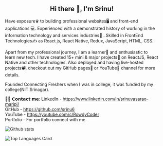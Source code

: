  <h2 align="center">Hi there 👋, I'm Srinu!</h2>

Have exposure♛ to building professional websites🖥 and front-end applications 💻. Experienced with a demonstrated history of working in the information technology and services industries🏢 . Skilled in FrontEnd Technologies✍️ as React.js, React Native, Redux, JavaScript, HTML, CSS.

Apart from my professional journey, I am a learner📝 and enthusiastic to learn new tech. I have created 15+ mini & major projects💼 on ReactJS, React Native and other technologies. Also deployed and having live-hosted projects📽, checkout out my GitHub pages📒 or YouTube📲 channel for more details.

Founded Connecting Freshers when I was in college, it was funded by my college(NIT Srinagar).

🙋‍♂️ 𝗖𝗼𝗻𝘁𝗮𝗰𝘁 𝗺𝗲:
LinkedIn - https://www.linkedin.com/in/srinuvasarao-maripi/ <br/>
GitHub - https://github.com/srinu6 </br>
YouTube - https://youtube.com/c/RowdyCoder <br/>
Portfolio - For portfolio connect with me. <br/>

![Github stats](https://github-readme-stats.vercel.app/api?username=srinu6&theme=highcontrast&show_icons=true&count_private=true)

![Top Languages Card](https://github-readme-stats.vercel.app/api/top-langs/?username=srinu6)

<!--
**srinu6/srinu6** is a ✨ _special_ ✨ repository because its `README.md` (this file) appears on your GitHub profile.

Here are some ideas to get you started:

- 🔭 I’m currently working on ...
- 🌱 I’m currently learning ...
- 👯 I’m looking to collaborate on ...
- 🤔 I’m looking for help with ...
- 💬 Ask me about ...
- 📫 How to reach me: ...
- 😄 Pronouns: ...
- ⚡ Fun fact: ...

-->
